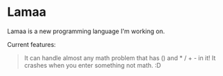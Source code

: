# Lamaa
Lamaa is a new programming language I'm working on.

Current features:
> It can handle almost any math problem that has () and * / + - in it!
> It crashes when you enter something not math. :D

